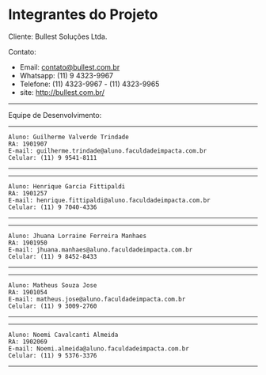 # Integrantes do Projeto

Cliente: Bullest Soluções Ltda.

Contato: 
- Email: contato@bullest.com.br
- Whatsapp: (11) 9 4323-9967
- Telefone: (11) 4323-9967 - (11) 4323-9965
- site: http://bullest.com.br/
___

Equipe de Desenvolvimento:

___
    Aluno: Guilherme Valverde Trindade
    RA: 1901907
    E-mail: guilherme.trindade@aluno.faculdadeimpacta.com.br
    Celular: (11) 9 9541-8111
___	
___
    Aluno: Henrique Garcia Fittipaldi
    RA: 1901257
    E-mail: henrique.fittipaldi@aluno.faculdadeimpacta.com.br
    Celular: (11) 9 7040-4336
___	
___
    Aluno: Jhuana Lorraine Ferreira Manhaes
    RA: 1901950
    E-mail: jhuana.manhaes@aluno.faculdadeimpacta.com.br 
    Celular: (11) 9 8452-8433
___	
___
    Aluno: Matheus Souza Jose
    RA: 1901054
    E-mail: matheus.jose@aluno.faculdadeimpacta.com.br
    Celular: (11) 9 3009-2760
___		
___
    Aluno: Noemi Cavalcanti Almeida	
    RA: 1902069
    E-mail:	Noemi.almeida@aluno.faculdadeimpacta.com.br	
    Celular: (11) 9 5376-3376
___